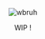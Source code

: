 <p align="center">
 <img src="https://files.catbox.moe/ooqtci.gif" alt="wbruh">
</p>

<p align="center">
  WIP !
</p>
